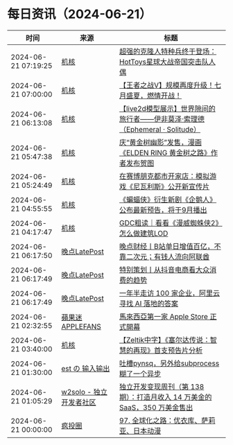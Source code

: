 ﻿# 每日资讯（2024-06-21）

|时间|来源|标题|
|---|---|---|
|2024-06-21 07:19:25|[机核](https://www.gcores.com/rss)|[超强的克隆人特种兵终于登场：HotToys星球大战帝国突击队人偶](https://www.gcores.com/articles/183914)|
|2024-06-21 07:00:00|[机核](https://www.gcores.com/rss)|[【王者之战V】规模再度升级！七月盛夏，燃情开战！](https://www.gcores.com/articles/183853)|
|2024-06-21 06:13:08|[机核](https://www.gcores.com/rss)|[【live2d模型展示】世界隙间的旅行者——伊非莫泽·索理德（Ephemeral · Solitude）](https://www.gcores.com/videos/183894)|
|2024-06-21 05:47:38|[机核](https://www.gcores.com/rss)|[庆“黄金树幽影”发售，漫画《ELDEN RING 黄金树之路》作者发布贺图](https://www.gcores.com/articles/183897)|
|2024-06-21 05:24:49|[机核](https://www.gcores.com/rss)|[在赛博朋克都市开家店：模拟游戏《尼瓦利斯》公开新宣传片](https://www.gcores.com/articles/183895)|
|2024-06-21 04:55:55|[机核](https://www.gcores.com/rss)|[《蝙蝠侠》衍生新剧《企鹅人》公布最新预告，将于9月播出](https://www.gcores.com/articles/183892)|
|2024-06-21 04:17:47|[机核](https://www.gcores.com/rss)|[GDC粗读｜看看《漫威蜘蛛侠2》怎么做建筑LOD](https://www.gcores.com/articles/183848)|
|2024-06-21 06:17:50|[晚点LatePost](https://feedpress.me/wx-postlate)|[​晚点财经丨B站单日增值百亿，不靠二次元；有钱人流向阿联酋](http://mp.weixin.qq.com/s?__biz=MzU3Mjk1OTQ0Ng%3D%3D&mid=2247517448&idx=3&sn=55ca32d3247c63656d7ba11519b73e4f)|
|2024-06-21 06:17:49|[晚点LatePost](https://feedpress.me/wx-postlate)|[特别策划丨从抖音电商看大众消费的趋势](http://mp.weixin.qq.com/s?__biz=MzU3Mjk1OTQ0Ng%3D%3D&mid=2247517448&idx=2&sn=972b78245899b78e698b51b4b1c388b3)|
|2024-06-21 06:17:49|[晚点LatePost](https://feedpress.me/wx-postlate)|[一年半走访 100 家企业，阿里云寻找 AI 落地的答案](http://mp.weixin.qq.com/s?__biz=MzU3Mjk1OTQ0Ng%3D%3D&mid=2247517448&idx=1&sn=ebd27736f5853070f8b2add3cb8b6d64)|
|2024-06-21 02:32:55|[蘋果迷 APPLEFANS](https://applefans.today/feed/)|[馬來西亞第一家 Apple Store 正式開幕](https://applefans.today/2024-06-apple-kuala-lumpur-store/)|
|2024-06-21 03:40:00|[机核](https://www.gcores.com/rss)|[【Zeltik中字】《塞尔达传说：智慧的再现》首支预告片分析](https://www.gcores.com/videos/183880)|
|2024-06-21 01:30:00|[est の 输入输出](https://blog.est.im/rss)|[吐槽pynsq，另外给subprocess糊了一个异步](https://blog.est.im/2024/stdout-09)|
|2024-06-21 01:05:29|[w2solo - 独立开发者社区](https://w2solo.com/topics/feed)|[独立开发变现周刊（第 138 期）：打造月收入 14 万美金的 SaaS，350 万美金售出](https://w2solo.com/topics/4706)|
|2024-06-21 00:00:00|[疯投圈](https://crazy.capital/feed)|[97. 全球化之路：优衣库、萨莉亚、日本动漫](https://crazy.capital/97)|
